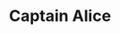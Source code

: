 --- 
title: "Captain Alice"
publishdate: "2019-8-29T16:48:46+02:00"
src: "https://365manga.net/manga/captain-alice"
image: "https://data.365manga.net/images/thumbnails/6335-captain-alice.jpg"
description: "The title character is Arisu Tanigawa, an aircraft pilot who gained extraordinary flying skills under the expert tutelage of her father when she was young — but who also has some issues. Arisu's life changes when she has a chance encounter with a mysterious boy on the same airplane she is piloting."
---